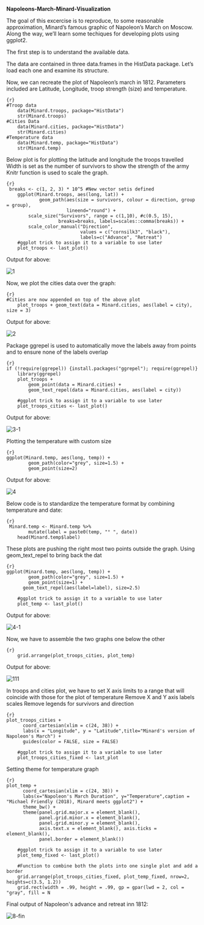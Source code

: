 **Napoleons-March-Minard-Visualization**

The goal of this excercise is to reproduce, to some reasonable approximation, Minard’s famous graphic of Napoleon’s March on Moscow. Along the way, we’ll learn some techiques for developing plots using ggplot2.

The first step is to understand the available data.

The data are contained in three data.frames in the HistData package. Let’s load each one and examine its structure.

Now, we can recreate the plot of Napoleon’s march in 1812. Parameters included are Latitude, Longitude, troop strength (size) and temperature.

```
{r}
#Troop data
    data(Minard.troops, package="HistData")
    str(Minard.troops)
#Cities Data
    data(Minard.cities, package="HistData")
    str(Minard.cities)
#Temperature data
    data(Minard.temp, package="HistData")
    str(Minard.temp)
```

Below plot is for plotting the latitude and longitude the troops travelled
Width is set as the number of survivors to show the strength of the army
Knitr function is used to scale the graph.

```
{r}
 breaks <- c(1, 2, 3) * 10^5 #New vector setis defined
    ggplot(Minard.troops, aes(long, lat)) +
            geom_path(aes(size = survivors, colour = direction, group = group),
                      lineend="round") +
        scale_size("Survivors", range = c(1,10), #c(0.5, 15),
                   breaks=breaks, labels=scales::comma(breaks)) +
        scale_color_manual("Direction", 
                           values = c("cornsilk3", "black"), 
                           labels=c("Advance", "Retreat")
    #ggplot trick to assign it to a variable to use later
    plot_troops <- last_plot()
```
Output for above:

![1](https://github.com/shakir-flash/Napoleons-March-Minard-Visualization/assets/59859522/a6eccda6-7db1-45f8-8974-0aae5d2ec996)

Now, we plot the cities data over the graph:
```
{r}
#Cities are now appended on top of the above plot
    plot_troops + geom_text(data = Minard.cities, aes(label = city), size = 3)
```
Output for above:

![2](https://github.com/shakir-flash/Napoleons-March-Minard-Visualization/assets/59859522/441814db-e9bd-45ec-ba54-d2717607f118)


Package ggrepel is used to automatically move the labels away from points and to ensure none of the labels overlap

```
{r}
if (!require(ggrepel)) {install.packages("ggrepel"); require(ggrepel)}
    library(ggrepel)
    plot_troops +   
        geom_point(data = Minard.cities) +
        geom_text_repel(data = Minard.cities, aes(label = city))

    #ggplot trick to assign it to a variable to use later
    plot_troops_cities <- last_plot()
```
Output for above:

![3-1](https://github.com/shakir-flash/Napoleons-March-Minard-Visualization/assets/59859522/fd2b2e3d-0cdf-43c3-b011-cf23ee1bfec4)


Plotting the temperature with custom size
```
{r}
ggplot(Minard.temp, aes(long, temp)) +
        geom_path(color="grey", size=1.5) +
        geom_point(size=2)
```
Output for above:

![4](https://github.com/shakir-flash/Napoleons-March-Minard-Visualization/assets/59859522/b50fe4a7-9e87-4fa3-b952-e5fbeef1b018)


Below code is to standardize the temperature format by combining temperature and date:
```
{r}
 Minard.temp <- Minard.temp %>%
        mutate(label = paste0(temp, "° ", date))
    head(Minard.temp$label)
```
These plots are pushing the right most two points outside the graph. Using geom_text_repel to bring back the dat
```
{r}
ggplot(Minard.temp, aes(long, temp)) +
        geom_path(color="grey", size=1.5) +
        geom_point(size=1) +
      geom_text_repel(aes(label=label), size=2.5)

    #ggplot trick to assign it to a variable to use later
    plot_temp <- last_plot()
```
Output for above:

![4-1](https://github.com/shakir-flash/Napoleons-March-Minard-Visualization/assets/59859522/e12a3c89-77d5-4da7-be02-d712760b427a)


Now, we have to assemble the two graphs one below the other
```
{r}
    grid.arrange(plot_troops_cities, plot_temp)
```

Output for above:

![111](https://github.com/shakir-flash/Napoleons-March-Minard-Visualization/assets/59859522/686964de-33b5-4759-b238-804d3af2d4e3)


In troops and cities plot, we have to set X axis limits to a range that will coincide with those for the plot of temperature
Remove X and Y axis labels scales
Remove legends for survivors and direction
```
{r}
plot_troops_cities +
      coord_cartesian(xlim = c(24, 38)) +
      labs(x = "Longitude", y = "Latitude",title="Minard's version of Napoleon's March") +
      guides(color = FALSE, size = FALSE)

    #ggplot trick to assign it to a variable to use later
    plot_troops_cities_fixed <- last_plot
```

Setting theme for temperature graph
```
{r}
plot_temp + 
      coord_cartesian(xlim = c(24, 38)) +
      labs(x="Napoleon's March Duration", y="Temperature",caption = "Michael Friendly (2018), Minard meets ggplot2") + 
      theme_bw() +
      theme(panel.grid.major.x = element_blank(),
            panel.grid.minor.x = element_blank(),
            panel.grid.minor.y = element_blank(),
            axis.text.x = element_blank(), axis.ticks = element_blank(),
            panel.border = element_blank())

    #ggplot trick to assign it to a variable to use later
    plot_temp_fixed <- last_plot()

    #Function to combine both the plots into one single plot and add a border
    grid.arrange(plot_troops_cities_fixed, plot_temp_fixed, nrow=2, heights=c(3.5, 1.2))
    grid.rect(width = .99, height = .99, gp = gpar(lwd = 2, col = "gray", fill = N
```
Final output of Napoleon's advance and retreat inn 1812:

![8-fin](https://github.com/shakir-flash/Napoleons-March-Minard-Visualization/assets/59859522/68974777-df2e-4a02-80e3-d83ae4cce5a6)

























